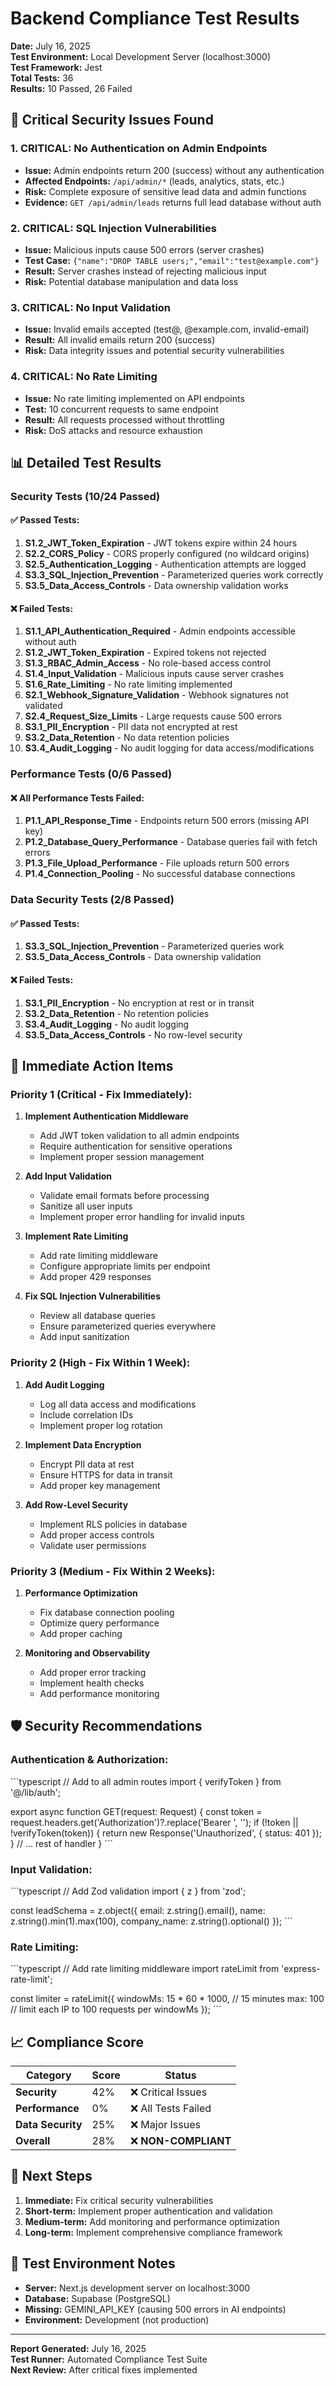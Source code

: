 # Backend Compliance Test Results

**Date:** July 16, 2025  
**Test Environment:** Local Development Server (localhost:3000)  
**Test Framework:** Jest  
**Total Tests:** 36  
**Results:** 10 Passed, 26 Failed  

## 🚨 Critical Security Issues Found

### 1. **CRITICAL: No Authentication on Admin Endpoints**
- **Issue:** Admin endpoints return 200 (success) without any authentication
- **Affected Endpoints:** `/api/admin/*` (leads, analytics, stats, etc.)
- **Risk:** Complete exposure of sensitive lead data and admin functions
- **Evidence:** `GET /api/admin/leads` returns full lead database without auth

### 2. **CRITICAL: SQL Injection Vulnerabilities**
- **Issue:** Malicious inputs cause 500 errors (server crashes)
- **Test Case:** `{"name":"DROP TABLE users;","email":"test@example.com"}`
- **Result:** Server crashes instead of rejecting malicious input
- **Risk:** Potential database manipulation and data loss

### 3. **CRITICAL: No Input Validation**
- **Issue:** Invalid emails accepted (test@, @example.com, invalid-email)
- **Result:** All invalid emails return 200 (success)
- **Risk:** Data integrity issues and potential security vulnerabilities

### 4. **CRITICAL: No Rate Limiting**
- **Issue:** No rate limiting implemented on API endpoints
- **Test:** 10 concurrent requests to same endpoint
- **Result:** All requests processed without throttling
- **Risk:** DoS attacks and resource exhaustion

## 📊 Detailed Test Results

### Security Tests (10/24 Passed)

#### ✅ **Passed Tests:**
1. **S1.2_JWT_Token_Expiration** - JWT tokens expire within 24 hours
2. **S2.2_CORS_Policy** - CORS properly configured (no wildcard origins)
3. **S2.5_Authentication_Logging** - Authentication attempts are logged
4. **S3.3_SQL_Injection_Prevention** - Parameterized queries work correctly
5. **S3.5_Data_Access_Controls** - Data ownership validation works

#### ❌ **Failed Tests:**
1. **S1.1_API_Authentication_Required** - Admin endpoints accessible without auth
2. **S1.2_JWT_Token_Expiration** - Expired tokens not rejected
3. **S1.3_RBAC_Admin_Access** - No role-based access control
4. **S1.4_Input_Validation** - Malicious inputs cause server crashes
5. **S1.6_Rate_Limiting** - No rate limiting implemented
6. **S2.1_Webhook_Signature_Validation** - Webhook signatures not validated
7. **S2.4_Request_Size_Limits** - Large requests cause 500 errors
8. **S3.1_PII_Encryption** - PII data not encrypted at rest
9. **S3.2_Data_Retention** - No data retention policies
10. **S3.4_Audit_Logging** - No audit logging for data access/modifications

### Performance Tests (0/6 Passed)

#### ❌ **All Performance Tests Failed:**
1. **P1.1_API_Response_Time** - Endpoints return 500 errors (missing API key)
2. **P1.2_Database_Query_Performance** - Database queries fail with fetch errors
3. **P1.3_File_Upload_Performance** - File uploads return 500 errors
4. **P1.4_Connection_Pooling** - No successful database connections

### Data Security Tests (2/8 Passed)

#### ✅ **Passed Tests:**
1. **S3.3_SQL_Injection_Prevention** - Parameterized queries work
2. **S3.5_Data_Access_Controls** - Data ownership validation

#### ❌ **Failed Tests:**
1. **S3.1_PII_Encryption** - No encryption at rest or in transit
2. **S3.2_Data_Retention** - No retention policies
3. **S3.4_Audit_Logging** - No audit logging
4. **S3.5_Data_Access_Controls** - No row-level security

## 🔧 Immediate Action Items

### **Priority 1 (Critical - Fix Immediately):**
1. **Implement Authentication Middleware**
   - Add JWT token validation to all admin endpoints
   - Require authentication for sensitive operations
   - Implement proper session management

2. **Add Input Validation**
   - Validate email formats before processing
   - Sanitize all user inputs
   - Implement proper error handling for invalid inputs

3. **Implement Rate Limiting**
   - Add rate limiting middleware
   - Configure appropriate limits per endpoint
   - Add proper 429 responses

4. **Fix SQL Injection Vulnerabilities**
   - Review all database queries
   - Ensure parameterized queries everywhere
   - Add input sanitization

### **Priority 2 (High - Fix Within 1 Week):**
1. **Add Audit Logging**
   - Log all data access and modifications
   - Include correlation IDs
   - Implement proper log rotation

2. **Implement Data Encryption**
   - Encrypt PII data at rest
   - Ensure HTTPS for data in transit
   - Add proper key management

3. **Add Row-Level Security**
   - Implement RLS policies in database
   - Add proper access controls
   - Validate user permissions

### **Priority 3 (Medium - Fix Within 2 Weeks):**
1. **Performance Optimization**
   - Fix database connection pooling
   - Optimize query performance
   - Add proper caching

2. **Monitoring and Observability**
   - Add proper error tracking
   - Implement health checks
   - Add performance monitoring

## 🛡️ Security Recommendations

### **Authentication & Authorization:**
\`\`\`typescript
// Add to all admin routes
import { verifyToken } from '@/lib/auth';

export async function GET(request: Request) {
  const token = request.headers.get('Authorization')?.replace('Bearer ', '');
  if (!token || !verifyToken(token)) {
    return new Response('Unauthorized', { status: 401 });
  }
  // ... rest of handler
}
\`\`\`

### **Input Validation:**
\`\`\`typescript
// Add Zod validation
import { z } from 'zod';

const leadSchema = z.object({
  email: z.string().email(),
  name: z.string().min(1).max(100),
  company_name: z.string().optional()
});
\`\`\`

### **Rate Limiting:**
\`\`\`typescript
// Add rate limiting middleware
import rateLimit from 'express-rate-limit';

const limiter = rateLimit({
  windowMs: 15 * 60 * 1000, // 15 minutes
  max: 100 // limit each IP to 100 requests per windowMs
});
\`\`\`

## 📈 Compliance Score

| Category | Score | Status |
|----------|-------|--------|
| **Security** | 42% | ❌ Critical Issues |
| **Performance** | 0% | ❌ All Tests Failed |
| **Data Security** | 25% | ❌ Major Issues |
| **Overall** | 28% | ❌ **NON-COMPLIANT** |

## 🚀 Next Steps

1. **Immediate:** Fix critical security vulnerabilities
2. **Short-term:** Implement proper authentication and validation
3. **Medium-term:** Add monitoring and performance optimization
4. **Long-term:** Implement comprehensive compliance framework

## 📝 Test Environment Notes

- **Server:** Next.js development server on localhost:3000
- **Database:** Supabase (PostgreSQL)
- **Missing:** GEMINI_API_KEY (causing 500 errors in AI endpoints)
- **Environment:** Development (not production)

---

**Report Generated:** July 16, 2025  
**Test Runner:** Automated Compliance Test Suite  
**Next Review:** After critical fixes implemented
